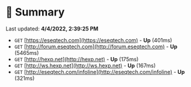 # 📖 Summary
Last updated: **4/4/2022, 2:39:25 PM**

- `GET` [https://eseqtech.com](https://eseqtech.com) - **Up** (401ms)
- `GET` [http://forum.eseqtech.com](http://forum.eseqtech.com) - **Up** (5465ms)
- `GET` [http://hexp.net](http://hexp.net) - **Up** (175ms)
- `GET` [http://ws.hexp.net](http://ws.hexp.net) - **Up** (167ms)
- `GET` [http://eseqtech.com/infoline](http://eseqtech.com/infoline) - **Up** (321ms)
